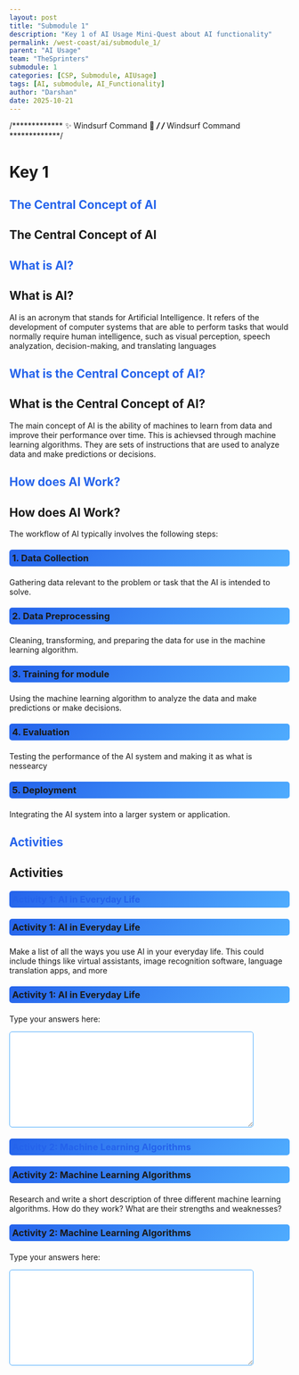 ```yaml
---
layout: post
title: "Submodule 1"
description: "Key 1 of AI Usage Mini-Quest about AI functionality"
permalink: /west-coast/ai/submodule_1/
parent: "AI Usage"
team: "TheSprinters"
submodule: 1
categories: [CSP, Submodule, AIUsage]
tags: [AI, submodule, AI_Functionality]
author: "Darshan"
date: 2025-10-21
---
```


/*************  ✨ Windsurf Command 🌟  *************/
/*************  Windsurf Command  *************/
<style>
  h3 {
    background-image: linear-gradient(135deg, #2563eb 0%, #4facfe 100%);
    padding: 5px;
    border-radius: 5px;
    margin: 20px 0;
  }
  .section {
    margin: 20px 0;
    padding: 10px;
    border-left: 2px solid #4facfe;
    background-color: rgba(255,255,255,0.2);
  }
  textarea {
    padding: 10px;
    border-radius: 5px;
    border: 1px solid #4facfe;
  }
</style>

# Key 1

## <span style="color: #2563eb">The Central Concept of AI</span>
## The Central Concept of AI

## <span style="color: #2563eb">What is AI?</span>
## What is AI?

AI is an acronym that stands for Artificial Intelligence. It refers of the development of computer systems that are able to perform tasks that would normally require human intelligence, such as visual perception, speech analyzation, decision-making, and translating languages

## <span style="color: #2563eb">What is the Central Concept of AI?</span>
## What is the Central Concept of AI?

The main concept of AI is the ability of machines to learn from data and improve their performance over time. This is achievsed through machine learning algorithms. They are sets of instructions that are used to analyze data and make predictions or decisions.

## <span style="color: #2563eb">How does AI Work?</span>
## How does AI Work?

The workflow of AI typically involves the following steps:

<section>
  <h3>1. Data Collection</h3>
  Gathering data relevant to the problem or task that the AI is intended to solve.
</section>

<section>
  <h3>2. Data Preprocessing</h3>
  Cleaning, transforming, and preparing the data for use in the machine learning algorithm.
</section>

<section>
  <h3>3. Training for module</h3>
  Using the machine learning algorithm to analyze the data and make predictions or make decisions.
</section>

<section>
  <h3>4. Evaluation</h3>
  Testing the performance of the AI system and making it as what is nessearcy
</section>

<section>
  <h3>5. Deployment</h3>
  Integrating the AI system into a larger system or application.
</section>

## <span style="color: #2563eb">Activities</span>
## Activities

### <span style="color: #2563eb">Activity 1: AI in Everyday Life</span>
### Activity 1: AI in Everyday Life

Make a list of all the ways you use AI in your everyday life. This could include things like virtual assistants, image recognition software, language translation apps, and more

<div>
  <h3>Activity 1: AI in Everyday Life</h3>
  <p>Type your answers here:</p>
  <textarea rows="10" cols="50"></textarea>
</div>

### <span style="color: #2563eb">Activity 2: Machine Learning Algorithms</span>

### Activity 2: Machine Learning Algorithms

Research and write a short description of three different machine learning algorithms. How do they work? What are their strengths and weaknesses?

<div>
  <h3>Activity 2: Machine Learning Algorithms</h3>
  <p>Type your answers here:</p>
  <textarea rows="10" cols="50"></textarea>
</div>

